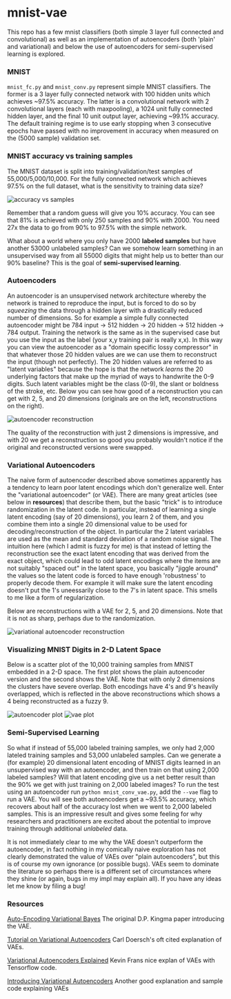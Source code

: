 # mnist-vae

This repo has a few mnist classifiers (both simple 3 layer full connected and convolutional) as well as an implementation of autoencoders (both 'plain' and variational) and below the use of autoencoders for semi-supervised learning is explored.

### MNIST

`mnist_fc.py` and `mnist_conv.py` represent simple MNIST classifiers.  The former is a 3 layer fully connected network with 100 hidden units which achieves ~97.5% accuracy.  The latter is a convolutional network with 2 convolutional layers (each with maxpooling), a 1024 unit fully connected hidden layer, and the final 10 unit output layer, achieving ~99.1% accuracy.  The default training regime is to use early stopping when 3 consecutive epochs have passed with no improvement in accuracy when measured on the (5000 sample) validation set.

### MNIST accuracy vs training samples

The MNIST dataset is split into training/validation/test samples of 55,000/5,000/10,000.  For the fully connected network which achieves 97.5% on the full dataset, what is the sensitivity to training data size?

![accuracy vs samples](https://raw.githubusercontent.com/gtoubassi/mnist-vae/master/assets/accuracy_vs_samples.png)

Remember that a random guess will give you 10% accuracy.  You can see that 81% is achieved with only 250 samples and 90% with 2000.  You need 27x the data to go from 90% to 97.5% with the simple network.

What about a world where you only have 2000 **labeled samples** but have another 53000 unlabeled samples?  Can we somehow learn something in an unsupervised way from all 55000 digits that might help us to better than our 90% baseline?  This is the goal of **semi-supervised learning**.

### Autoencoders

An autoencoder is an unsupervised network architecture whereby the network is trained to reproduce the input, but is forced to do so by *squeezing* the data through a hidden layer with a drastically reduced number of dimensions.  So for example a simple fully connected autoencoder might be 784 input -> 512 hidden -> 20 hidden -> 512 hidden -> 784 output.  Training the network is the same as in the supervised case but you use the input as the label (your x,y training pair is really x,x).  In this way you can view the autoencoder as a "domain specific lossy compressor" in that whatever those 20 hidden values are we can use them to reconstruct the input (though not perfectly).  The 20 hidden values are referred to as "latent variables" because the hope is that the network *learns* the 20 underlying factors that make up the myriad of ways to handwrite the 0-9 digits.  Such latent variables might be the class (0-9), the slant or boldness of the stroke, etc.  Below you can see how good of a reconstruction you can get with 2, 5, and 20 dimensions (originals are on the left, reconstructions on the right).

![autoencoder reconstruction](https://raw.githubusercontent.com/gtoubassi/mnist-vae/master/assets/ae-reconstruction.png)

The quality of the reconstruction with just 2 dimensions is impressive, and with 20 we get a reconstruction so good you probably wouldn't notice if the original and reconstructed versions were swapped.

### Variational Autoencoders

The naive form of autoencoder described above sometimes apparently has a tendency to learn poor latent encodings which don't generalize well.  Enter the "variational autoencoder" (or VAE).  There are many great articles (see below in **resources**) that describe them, but the basic "trick" is to introduce randomization in the latent code.  In particular, instead of learning a single latent encoding (say of 20 dimensions), you learn 2 of them, and you combine them into a single 20 dimensional value to be used for decoding/reconstruction of the object.  In particular the 2 latent variables are used as the mean and standard deviation of a random noise signal.  The intuition here (which I admit is fuzzy for me) is that instead of letting the reconstruction see the exact latent encoding that was derived from the exact object, which could lead to odd latent encodings where the items are not suitably "spaced out" in the latent space, you basically  "jiggle around" the values so the latent code is forced to have enough 'robustness' to properly decode them. For example it will make sure the latent encoding doesn't put the 1's uneessarily close to the 7's in latent space.  This smells to me like a form of regularization.

Below are reconstructions with a VAE for 2, 5, and 20 dimensions.  Note that it is not as sharp, perhaps due to the randomization.

![variational autoencoder reconstruction](https://raw.githubusercontent.com/gtoubassi/mnist-vae/master/assets/vae-reconstruction.png)

### Visualizing MNIST Digits in 2-D Latent Space

Below is a scatter plot of the 10,000 training samples from MNIST embedded in a 2-D space.  The first plot shows the plain autoencoder version and the second shows the VAE.  Note that with only 2 dimensions the clusters have severe overlap.  Both encodings have 4's and 9's heavily overlapped, which is reflected in the above reconstructions which shows a 4 being reconstructed as a fuzzy 9.

![autoencoder plot](https://raw.githubusercontent.com/gtoubassi/mnist-vae/master/assets/ae-cluster.png)
![vae plot](https://raw.githubusercontent.com/gtoubassi/mnist-vae/master/assets/vae-cluster.png)


### Semi-Supervised Learning

So what if instead of 55,000 labeled training samples, we only had 2,000 lateled training samples and 53,000 unlabeled samples.  Can we generate a (for example) 20 dimensional latent encoding of MNIST digits learned in an unsupervised way with an autoencoder, and then train on that using 2,000 labeled samples?  Will that latent encoding give us a net better result than the 90% we get with just training on 2,000 labeled images?  To run the test using an autoencoder run `python mnist_conv_vae.py`, add the `--vae` flag to run a VAE.  You will see both autoencoders get a ~93.5% accuracy, which recovers about half of the accuracy lost when we went to 2,000 labeled samples.  This is an impressive result and gives some feeling for why researchers and practitioners are excited about the potential to improve training through additional *unlabeled* data.

It is not immediately clear to me why the VAE doesn't outperform the autoencoder, in fact nothing in my comically naive exploration has not clearly demonstrated the value of VAEs over "plain autoencoders", but this is of course my own ignorance (or possible bugs). VAEs seem to dominate the literature so perhaps there is a different set of circumstances where they shine (or again, bugs in my impl may explain all).  If you have any ideas let me know by filing a bug!


### Resources
[Auto-Encoding Variational Bayes](https://arxiv.org/abs/1312.6114) The original D.P. Kingma paper introducing the VAE.


[Tutorial on Variational Autoencoders](https://arxiv.org/abs/1606.05908) Carl Doersch's oft cited explanation of VAEs.

[Variational Autoencoders Explained](http://kvfrans.com/variational-autoencoders-explained/) Kevin Frans nice explan of VAEs with Tensorflow code.

[Introducing Variational Autoencoders](http://blog.fastforwardlabs.com/2016/08/12/introducing-variational-autoencoders-in-prose-and.html) Another good explanation and sample code explaining VAEs

